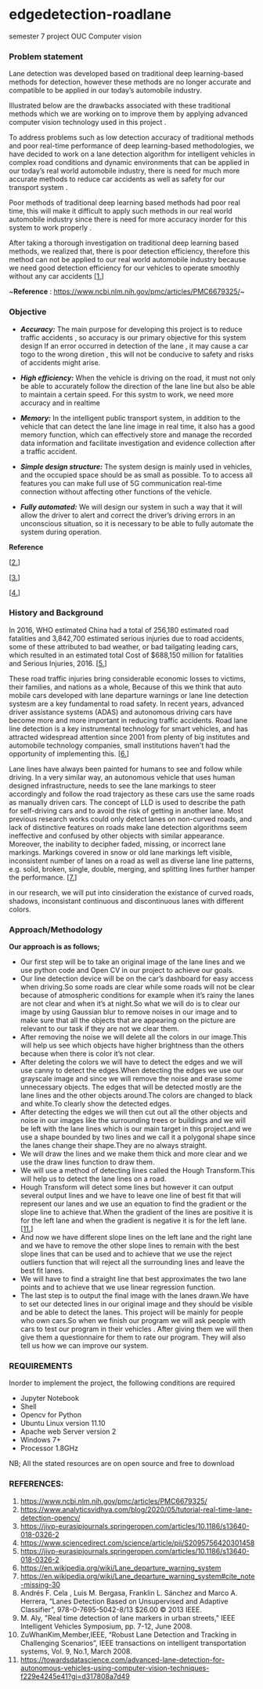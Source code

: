 # edgedetection-roadlane
semester 7 project OUC Computer vision



### Problem statement

Lane detection was developed based on traditional deep learning-based methods for detection, however these methods are no longer accurate and compatible to be applied in our today’s automobile industry.

Illustrated below are the drawbacks associated with these traditional methods which we are working on to improve them by applying advanced computer vision technology used in this project .

To address problems such as low detection accuracy of traditional methods and poor real-time performance of deep learning-based methodologies, we have decided to work on a lane detection algorithm for intelligent vehicles in complex road conditions and dynamic environments that can be applied in our today’s real world automobile industry, there is need for much more accurate methods to reduce car accidents as well as safety for our transport system .

Poor methods of traditional deep learning based methods had poor real time, this will make it difficult to apply such methods in our real world automobile industry since there is need for more accuracy inorder for this system to work properly .

After taking a thorough investigation on traditional deep learning based methods, we realized that, there is poor detection efficiency, therefore this method can not be applied to our real world automobile industry because we need good detection efficiency for our vehicles to operate smoothly without any car accidents 
[[1.](https://www.ncbi.nlm.nih.gov/pmc/articles/PMC6679325/)]

~**Reference** :        https://www.ncbi.nlm.nih.gov/pmc/articles/PMC6679325/~


### Objective

* _**Accuracy:**_
 The main purpose for developing this project is to reduce traffic accidents , so accuracy is our primary objective for this system design 
 If an error occurred in detection of the lane , it may cause a car togo to the wrong diretion , this will not be conducive to safety and risks of accidents might arise.

* _**High efficiency:**_
When the vehicle is driving on the road, it must not only be able to accurately follow the direction of the lane line but also be able to maintain a certain speed. 
For this systm to work, we need more accuracy and in realtime 

* _**Memory:**_
In the intelligent public transport system, in addition to the vehicle that can detect the lane line image in real time, it also has a good memory function, which can effectively store and manage the recorded data information and facilitate investigation and evidence collection after a traffic accident.

* _**Simple design structure:**_
The system design is mainly used in vehicles, and the occupied space should be as small as possible. To to access all features you can make full use of 5G communication real-time connection without affecting other functions of the vehicle.

* _**Fully automated:**_
We will design our system in such a way that it will allow the driver to alert and correct the driver’s driving errors in an unconscious situation, so it is necessary to be able to fully automate the system during operation.

**Reference**

[[2.](https://www.analyticsvidhya.com/blog/2020/05/tutorial-real-time-lane-detection-opencv/)]

[[3.](https://jivp-eurasipjournals.springeropen.com/articles/10.1186/s13640-018-0326-2)]

[[4.](https://www.sciencedirect.com/science/article/pii/S2095756420301458)]



### History and Background

In 2016, WHO estimated China had a total of 256,180 estimated road fatalities and 3,842,700 estimated serious injuries due to road accidents, some of these attributed to bad weather, or bad tailgating leading cars, which resulted in an estimated total Cost of $688,150 million for fatalities and Serious Injuries, 2016.
[[5.](https://www.roadsafetyfacility.org/country/china)]

These road traffic injuries bring considerable economic losses to victims, their families, and nations as a whole, Because of this we think that auto mobile cars developed with lane departure warnings or lane line detection systesm are a key fundamental to road safety.
In recent years, advanced driver assistance systems (ADAS) and autonomous driving cars have become more and more important in reducing traffic accidents.
Road lane line detection is a key instrumental technology for smart vehicles, and has attracted widespread attention since 2001 from plenty of big institutes and automobile technology companies, small institutions haven't had the opportunity of implementing this.
[[6.](https://en.wikipedia.org/wiki/Lane_departure_warning_system)]

Lane lines have always been painted for humans to see and follow while driving. In a very similar way, an autonomous vehicle that uses human designed infrastructure, needs to see the lane markings to steer accordingly and follow the road trajectory as these cars use the same roads as manually driven cars. The concept of LLD is used to describe the path for self-driving cars and to avoid the risk of getting in another lane.
Most previous research works could only detect lanes on non-curved roads, and lack of distinctive features on roads make lane detection algorithms seem ineffective and confused by other objects with similar appearance. Moreover, the inability to decipher faded, missing, or incorrect lane markings. Markings covered in snow or old lane markings left visible, inconsistent number of lanes on a road as well as diverse lane line patterns, e.g. solid, broken, single, double, merging, and splitting lines further hamper the performance.
[[7.](https://en.wikipedia.org/wiki/Lane_departure_warning_system#cite_note-missing-30)]

in our research, we will put into cinsideration the existance of curved roads, shadows, inconsistant continuous and discontinuous lanes with different colors.



### Approach/Methodology

**Our approach is as follows;**

*	Our first step will be to take an original image of the lane lines and we use python code and Open CV in our project to achieve our goals.
*	Our line detection device will be on the car’s dashboard for easy access when driving.So some roads are clear while some roads will not be clear because of atmospheric conditions for example when it’s rainy the lanes are not clear and when it’s at night.So what we will do is to clear our image by using Gaussian blur to remove noises in our image and to make sure that all the objects that are appearing on the picture are relevant to our task if they are not we clear them.
*	After removing the noise we will delete all the colors in our image.This will help us see which objects have higher brightness than the others because when there is color it’s not clear.
*	After deleting the colors we will have to detect the edges and we will use canny to detect the edges.When detecting the edges we use our grayscale image and since we  will remove the noise and erase some unnecessary objects. The edges that will be detected mostly are the lane lines and the other objects around.The colors are changed to black and white.To clearly show the detected edges.
*	After detecting the edges we will then cut out all the other objects and noise in our images like the surrounding trees or buildings and we will be left with the lane lines which is our main target in this project.and we use a shape bounded by two lines and we call it a polygonal shape since the lanes change their shape.They are no always straight.
*	We will draw the lines and we make them thick and more clear and we use the draw lines function to draw them.
*	We will use a method of detecting lines called the Hough Transform.This will help us to detect the lane lines on a road.
*	Hough Transform will detect some lines but however it can output several output lines and we have to leave one line of best fit that will represent our lanes and we use an equation to find the gradient or the slope line to achieve that.When the gradient of the lines are positive it is for the left lane and when the gradient is negative it is for the left lane.[[11.](https://towardsdatascience.com/advanced-lane-detection-for-autonomous-vehicles-using-computer-vision-techniques-f229e4245e41?gi=d317808a7d49)]
*	And now we have different slope lines on the left lane and the right lane and we have to remove the other slope lines to remain with the best slope lines that can be used and to achieve that we use the reject outliers function that will reject all the surrounding lines and leave the best fit lanes.
*	We will have to find a straight line that best approximates the two lane points and to achieve that we use linear regression function.
*	The last step is to output the final image with the lanes drawn.We have to set our detected lines in our original image and they should be visible and be able to detect the lanes.
This project will be mainly for people who own cars.So when we finish our program we will ask people with cars to test our program in their vehicles . After giving them we will then give them a questionnaire for them to rate our program. They will also tell us how we can improve our system.

### REQUIREMENTS

Inorder to implement the project, the following conditions are required 

*	Jupyter Notebook
*	Shell
*	Opencv for Python 
*	Ubuntu Linux version 11.10
*	Apache web Server version 2
*	Windows 7+ 
*	Processor 1.8GHz 

NB; All the stated resources are on open source and free to download

### REFERENCES:

1. https://www.ncbi.nlm.nih.gov/pmc/articles/PMC6679325/ 
2. https://www.analyticsvidhya.com/blog/2020/05/tutorial-real-time-lane-detection-opencv/
3. https://jivp-eurasipjournals.springeropen.com/articles/10.1186/s13640-018-0326-2
4. https://www.sciencedirect.com/science/article/pii/S2095756420301458
5. https://jivp-eurasipjournals.springeropen.com/articles/10.1186/s13640-018-0326-2
6. https://en.wikipedia.org/wiki/Lane_departure_warning_system
7. https://en.wikipedia.org/wiki/Lane_departure_warning_system#cite_note-missing-30
8. Andrés F. Cela , Luis M. Bergasa, Franklin L. Sánchez and Marco A. Herrera, “Lanes Detection Based on Unsupervised and Adaptive Classifier”, 978-0-7695-5042-8/13 $26.00 © 2013 IEEE.
9. M. Aly, "Real time detection of lane markers in urban streets," IEEE Intelligent Vehicles Symposium, pp. 7-12, June 2008.
10. ZuWhanKim,Member,IEEE, “Robust Lane Detection and Tracking in Challenging Scenarios”, IEEE transactions on intelligent transportation systems, Vol. 9, No.1, March 2008.
11. https://towardsdatascience.com/advanced-lane-detection-for-autonomous-vehicles-using-computer-vision-techniques-f229e4245e41?gi=d317808a7d49
